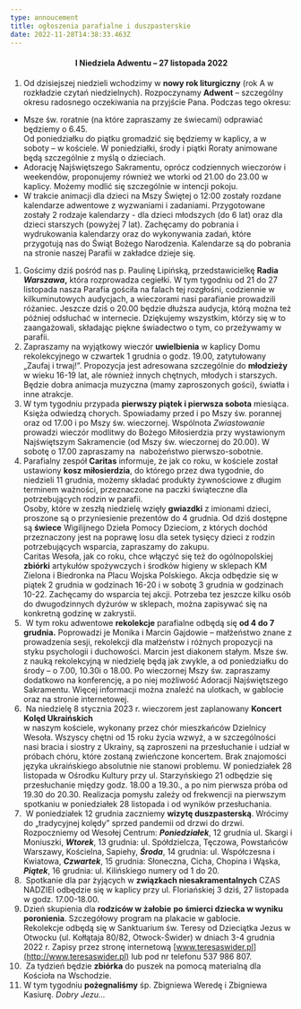 ```yaml
---
type: annoucement
title: ogłoszenia parafialne i duszpasterskie
date: 2022-11-28T14:38:33.463Z
---
```

<h4 style="text-align:center;">I Niedziela Adwentu – 27 listopada 2022</h4>

1. Od dzisiejszej niedzieli wchodzimy w **nowy rok liturgiczny** (rok A w rozkładzie czytań niedzielnych). Rozpoczynamy **Adwent** – szczególny okresu radosnego oczekiwania na przyjście Pana. Podczas tego okresu:

* Msze św. roratnie (na które zapraszamy ze świecami) odprawiać będziemy o 6.45.\
  Od poniedziałku do piątku gromadzić się będziemy w kaplicy, a w soboty – w kościele. W poniedziałki, środy i piątki Roraty animowane będą szczególnie z myślą o dzieciach.
* Adorację Najświętszego Sakramentu, oprócz codziennych wieczorów i weekendów, proponujemy również we wtorki od 21.00 do 23.00 w kaplicy. Możemy modlić się szczególnie w intencji pokoju.
* W trakcie animacji dla dzieci na Mszy Świętej o 12:00 zostały rozdane kalendarze adwentowe z wyzwaniami i zadaniami. Przygotowane zostały 2 rodzaje kalendarzy - dla dzieci młodszych (do 6 lat) oraz dla dzieci starszych (powyżej 7 lat). Zachęcamy do pobrania i wydrukowania kalendarzy oraz do wykonywania zadań, które przygotują nas do Świąt Bożego Narodzenia. Kalendarze są do pobrania na stronie naszej Parafii w zakładce dzieje się.

1. Gościmy dziś pośród nas p. Paulinę Lipińską, przedstawicielkę **Radia** ***Warszawa*,** która rozprowadza cegiełki. W tym tygodniu od 21 do 27 listopada nasza Parafia gościła na falach tej rozgłośni, codziennie w kilkuminutowych audycjach, a wieczorami nasi parafianie prowadzili różaniec. Jeszcze dziś o 20.00 będzie dłuższa audycja, którą można też później odsłuchać w internecie. Dziękujemy wszystkim, którzy się w to zaangażowali, składając piękne świadectwo o tym, co przeżywamy w parafii.
2. Zapraszamy na wyjątkowy wieczór **uwielbienia** w kaplicy Domu rekolekcyjnego w czwartek 1 grudnia o godz. 19.00, zatytułowany „Zaufaj i trwaj!”. Propozycja jest adresowana szczególnie do **młodzieży** w wieku 16-19 lat, ale również innych chętnych, młodych i starszych. Będzie dobra animacja muzyczna (mamy zaproszonych gości), światła i inne atrakcje.
3. W tym tygodniu przypada **pierwszy piątek i pierwsza sobota** miesiąca. Księża odwiedzą chorych. Spowiadamy przed i po Mszy św. porannej oraz od 17.00 i po Mszy św. wieczornej. Wspólnota *Zwiastowanie* prowadzi wieczór modlitwy do Bożego Miłosierdzia przy wystawionym Najświętszym Sakramencie (od Mszy św. wieczornej do 20.00). W sobotę o 17.00 zapraszamy na  nabożeństwo pierwszo-sobotnie.
4. Parafialny zespół **Caritas** informuje, że jak co roku, w kościele został ustawiony **kosz miłosierdzia**, do którego przez dwa tygodnie, do niedzieli 11 grudnia, możemy składać produkty żywnościowe z długim terminem ważności, przeznaczone na paczki świąteczne dla potrzebujących rodzin w parafii.\
   Osoby, które w zeszłą niedzielę wzięły **gwiazdki** z imionami dzieci, proszone są o przyniesienie prezentów do 4 grudnia. Od dziś dostępne są **świece** Wigilijnego Dzieła Pomocy Dzieciom, z których dochód przeznaczony jest na poprawę losu dla setek tysięcy dzieci z rodzin potrzebujących wsparcia, zapraszamy do zakupu.\
   Caritas Wesoła, jak co roku, chce włączyć się też do ogólnopolskiej **zbiórki** artykułów spożywczych i środków higieny w sklepach KM Zielona i Biedronka na Placu Wojska Polskiego. Akcja odbędzie się w piątek 2 grudnia w godzinach 16-20 i w sobotę 3 grudnia w godzinach 10-22. Zachęcamy do wsparcia tej akcji. Potrzeba tez jeszcze kilku osób do dwugodzinnych dyżurów w sklepach, można zapisywać się na konkretną godzinę w zakrystii.
5.  W tym roku adwentowe **rekolekcje** parafialne odbędą się **od 4 do 7 grudnia.** Poprowadzi je Monika i Marcin Gajdowie – małżeństwo znane z prowadzenia sesji, rekolekcji dla małżeństw i  różnych propozycji na styku psychologii i duchowości. Marcin jest diakonem stałym. Msze św. z nauką rekolekcyjną w niedzielę będą jak zwykle, a od poniedziałku do środy – o 7.00, 10.30i o 18.00. Po wieczornej Mszy św. zapraszamy dodatkowo na konferencję, a po niej możliwość Adoracji Najświętszego Sakramentu. Więcej informacji można znaleźć na ulotkach, w gablocie oraz na stronie internetowej.
6.  Na niedzielę 8 stycznia 2023 r. wieczorem jest zaplanowany **Koncert Kolęd Ukraińskich**\
   w naszym kościele, wykonany przez chór mieszkańców Dzielnicy Wesoła. Wszyscy chętni od 15 roku życia wzwyż, a w szczególności nasi bracia i siostry z Ukrainy, są zaproszeni na przesłuchanie i udział w próbach chóru, które zostaną zwieńczone koncertem. Brak znajomości języka ukraińskiego absolutnie nie stanowi problemu. W poniedziałek 28 listopada w Ośrodku Kultury przy ul. Starzyńskiego 21 odbędzie się przesłuchanie między godz. 18.00 a 19.30., a po nim pierwsza próba od 19.30 do 20.30. Realizacja pomysłu zależy od frekwencji na pierwszym spotkaniu w poniedziałek 28 listopada i od wyników przesłuchania.
7.  W poniedziałek 12 grudnia zaczniemy **wizytę duszpasterską**. Wrócimy do „tradycyjnej kolędy” sprzed pandemii od drzwi do drzwi. Rozpoczniemy od Wesołej Centrum: ***Poniedziałek***, 12 grudnia ul. Skargi i Moniuszki, ***Wtorek***, 13 grudnia: ul. Spółdzielcza, Tęczowa, Powstańców Warszawy, Kościelna, Sapiehy, ***Środa***, 14 grudnia: ul. Współczesna i Kwiatowa, ***Czwartek***, 15 grudnia: Słoneczna, Cicha, Chopina i Wąska, ***Piątek***, 16 grudnia: ul. Kilińskiego numery od 1 do 20.
8.  Spotkanie dla par żyjących w **związkach niesakramentalnych** CZAS NADZIEI odbędzie się w kaplicy przy ul. Floriańskiej 3 dziś, 27 listopada w godz. 17.00-18.00.
9. Dzień skupienia dla **rodziców w żałobie** **po śmierci dziecka w wyniku poronienia**. Szczegółowy program na plakacie w gablocie.\
   Rekolekcje odbędą się w Sanktuarium św. Teresy od Dzieciątka Jezus w Otwocku (ul. Kołłątaja 80/82, Otwock-Świder) w dniach 3-4 grudnia 2022 r. Zapisy przez stronę internetową [www.teresaswider.pl](http://www.teresaswider.pl) lub pod nr telefonu 537 986 807.
10.  Za tydzień będzie **zbiórka** do puszek na pomocą materialną dla Kościoła na Wschodzie.
11. W tym tygodniu **pożegnaliśmy** śp. Zbigniewa Weredę i Zbigniewa Kasiurę. *Dobry Jezu…*

<!--EndFragment-->